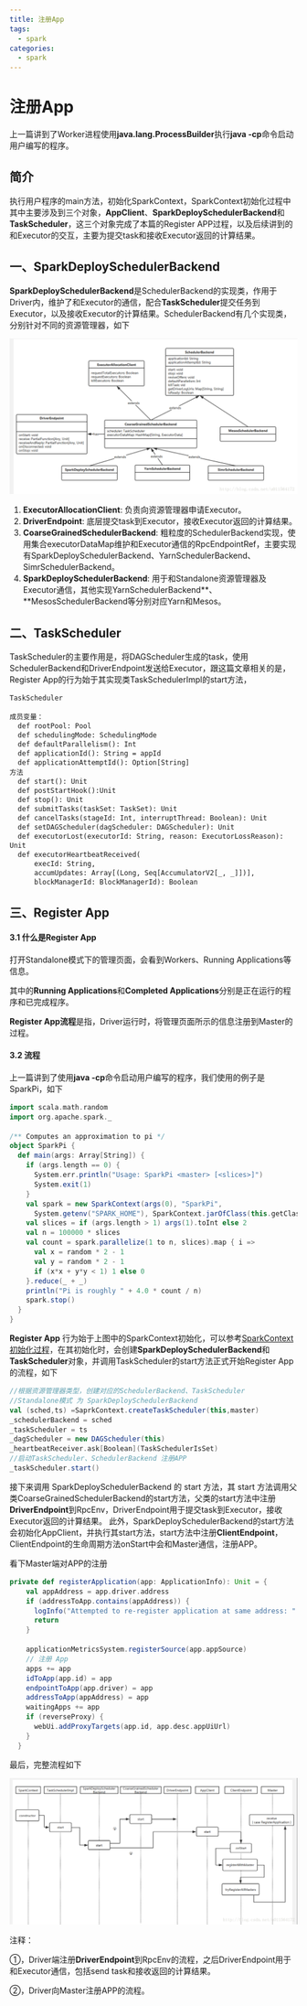 ```yaml
---
title: 注册App
tags: 
  - spark
categories:
  - spark
---
```


# 注册App

上一篇讲到了Worker进程使用**java.lang.ProcessBuilder**执行**java -cp**命令启动用户编写的程序。

## 简介

执行用户程序的main方法，初始化SparkContext，SparkContext初始化过程中其中主要涉及到三个对象，**AppClient**、**SparkDeploySchedulerBackend**和**TaskScheduler**，这三个对象完成了本篇的Register APP过程，以及后续讲到的和Executor的交互，主要为提交task和接收Executor返回的计算结果。

## 一、SparkDeploySchedulerBackend

**SparkDeploySchedulerBackend**是SchedulerBackend的实现类，作用于Driver内，维护了和Executor的通信，配合**TaskScheduler**提交任务到Executor，以及接收Executor的计算结果。SchedulerBackend有几个实现类，分别针对不同的资源管理器，如下 

![SchedulerBackend类](../../图/SchedulerBackend类.png)

1. **ExecutorAllocationClient**: 负责向资源管理器申请Executor。
2. **DriverEndpoint**: 底层提交task到Executor，接收Executor返回的计算结果。
3. **CoarseGrainedSchedulerBackend**: 粗粒度的SchedulerBackend实现，使用集合executorDataMap维护和Executor通信的RpcEndpointRef，主要实现有SparkDeploySchedulerBackend、YarnSchedulerBackend、SimrSchedulerBackend。
4. **SparkDeploySchedulerBackend**: 用于和Standalone资源管理器及Executor通信，其他实现YarnSchedulerBackend**、**MesosSchedulerBackend等分别对应Yarn和Mesos。

## 二、TaskScheduler

TaskScheduler的主要作用是，将DAGScheduler生成的task，使用SchedulerBackend和DriverEndpoint发送给Executor，跟这篇文章相关的是，Register App的行为始于其实现类TaskSchedulerImpl的start方法，

```
TaskScheduler

成员变量：
  def rootPool: Pool
  def schedulingMode: SchedulingMode
  def defaultParallelism(): Int
  def applicationId(): String = appId
  def applicationAttemptId(): Option[String]
方法
  def start(): Unit
  def postStartHook():Unit
  def stop(): Unit
  def submitTasks(taskSet: TaskSet): Unit
  def cancelTasks(stageId: Int, interruptThread: Boolean): Unit
  def setDAGScheduler(dagScheduler: DAGScheduler): Unit
  def executorLost(executorId: String, reason: ExecutorLossReason): Unit
  def executorHeartbeatReceived(
      execId: String,
      accumUpdates: Array[(Long, Seq[AccumulatorV2[_, _]])],
      blockManagerId: BlockManagerId): Boolean
```



## 三、Register App

#### 3.1 什么是Register App

打开Standalone模式下的管理页面，会看到Workers、Running Applications等信息。 

其中的**Running Applications**和**Completed Applications**分别是正在运行的程序和已完成程序。

**Register App流程**是指，Driver运行时，将管理页面所示的信息注册到Master的过程。

#### 3.2 流程

上一篇讲到了使用**java -cp**命令启动用户编写的程序，我们使用的例子是SparkPi，如下 

```scala
import scala.math.random
import org.apache.spark._

/** Computes an approximation to pi */
object SparkPi {
  def main(args: Array[String]) {
    if (args.length == 0) {
      System.err.println("Usage: SparkPi <master> [<slices>]")
      System.exit(1)
    }
    val spark = new SparkContext(args(0), "SparkPi",
      System.getenv("SPARK_HOME"), SparkContext.jarOfClass(this.getClass))
    val slices = if (args.length > 1) args(1).toInt else 2
    val n = 100000 * slices
    val count = spark.parallelize(1 to n, slices).map { i =>
      val x = random * 2 - 1
      val y = random * 2 - 1
      if (x*x + y*y < 1) 1 else 0
    }.reduce(_ + _)
    println("Pi is roughly " + 4.0 * count / n)
    spark.stop()
  }
}
```

**Register App** 行为始于上图中的SparkContext初始化，可以参考[SparkContext初始化过程](http://blog.csdn.net/u011564172/article/details/54927873)，在其初始化时，会创建**SparkDeploySchedulerBackend**和**TaskScheduler**对象，并调用TaskScheduler的start方法正式开始Register App的流程，如下 

```scala
//根据资源管理器类型，创建对应的SchedulerBackend、TaskScheduler
//Standalone模式 为 SparkDeploySchedulerBackend
val (sched,ts) =SaprkContext.createTaskScheduler(this,master)
_schedulerBackend = sched
_taskScheduler = ts
_dagScheduler = new DAGScheduler(this)
_heartbeatReceiver.ask[Boolean](TaskSchedulerIsSet)
//启动TaskScheduler、SchedulerBackend 注册APP
_taskScheduler.start()
```

接下来调用 SparkDeploySchedulerBackend 的 start 方法，其 start 方法调用父类CoarseGrainedSchedulerBackend的start方法，父类的start方法中注册**DriverEndpoint**到RpcEnv，DriverEndpoint用于提交task到Executor，接收Executor返回的计算结果。 
此外，SparkDeploySchedulerBackend的start方法会初始化AppClient，并执行其start方法，start方法中注册**ClientEndpoint**，ClientEndpoint的生命周期方法onStart中会和Master通信，注册APP。

看下Master端对APP的注册 

```scala
private def registerApplication(app: ApplicationInfo): Unit = {
    val appAddress = app.driver.address
    if (addressToApp.contains(appAddress)) {
      logInfo("Attempted to re-register application at same address: " + appAddress)
      return
    }

    applicationMetricsSystem.registerSource(app.appSource)
    // 注册 App
    apps += app
    idToApp(app.id) = app
    endpointToApp(app.driver) = app
    addressToApp(appAddress) = app
    waitingApps += app
    if (reverseProxy) {
      webUi.addProxyTargets(app.id, app.desc.appUiUrl)
    }
  }
```

最后，完整流程如下 

![img](../../图/spark注册App.png)

注释：

①，Driver端注册**DriverEndpoint**到RpcEnv的流程，之后DriverEndpoint用于和Executor通信，包括send task和接收返回的计算结果。

②，Driver向Master注册APP的流程。

